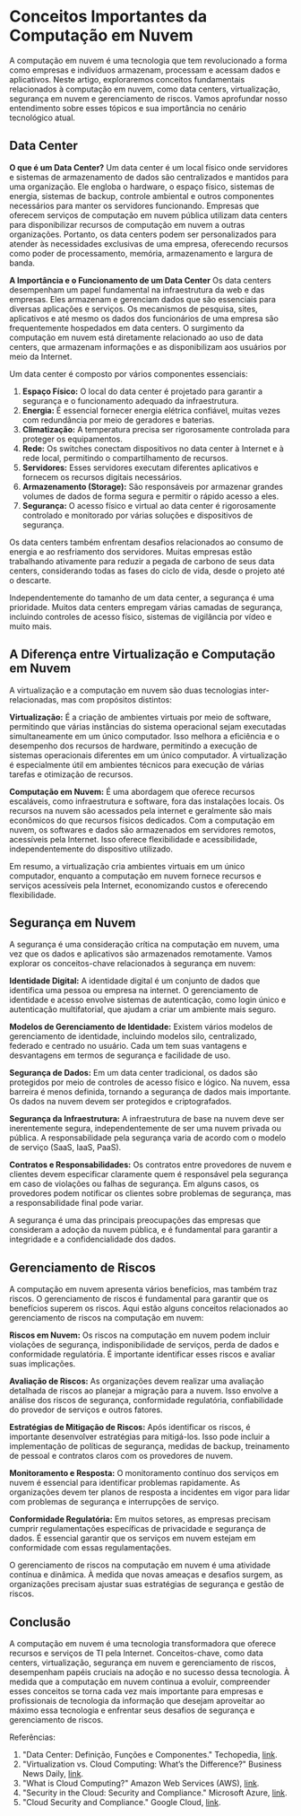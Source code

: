 # Conceitos Importantes da Computação em Nuvem

A computação em nuvem é uma tecnologia que tem revolucionado a forma como empresas e indivíduos armazenam, processam e acessam dados e aplicativos. Neste artigo, exploraremos conceitos fundamentais relacionados à computação em nuvem, como data centers, virtualização, segurança em nuvem e gerenciamento de riscos. Vamos aprofundar nosso entendimento sobre esses tópicos e sua importância no cenário tecnológico atual.

## Data Center

**O que é um Data Center?**
Um data center é um local físico onde servidores e sistemas de armazenamento de dados são centralizados e mantidos para uma organização. Ele engloba o hardware, o espaço físico, sistemas de energia, sistemas de backup, controle ambiental e outros componentes necessários para manter os servidores funcionando. Empresas que oferecem serviços de computação em nuvem pública utilizam data centers para disponibilizar recursos de computação em nuvem a outras organizações. Portanto, os data centers podem ser personalizados para atender às necessidades exclusivas de uma empresa, oferecendo recursos como poder de processamento, memória, armazenamento e largura de banda.

**A Importância e o Funcionamento de um Data Center**
Os data centers desempenham um papel fundamental na infraestrutura da web e das empresas. Eles armazenam e gerenciam dados que são essenciais para diversas aplicações e serviços. Os mecanismos de pesquisa, sites, aplicativos e até mesmo os dados dos funcionários de uma empresa são frequentemente hospedados em data centers. O surgimento da computação em nuvem está diretamente relacionado ao uso de data centers, que armazenam informações e as disponibilizam aos usuários por meio da Internet.

Um data center é composto por vários componentes essenciais:

1. **Espaço Físico:** O local do data center é projetado para garantir a segurança e o funcionamento adequado da infraestrutura.
2. **Energia:** É essencial fornecer energia elétrica confiável, muitas vezes com redundância por meio de geradores e baterias.
3. **Climatização:** A temperatura precisa ser rigorosamente controlada para proteger os equipamentos.
4. **Rede:** Os switches conectam dispositivos no data center à Internet e à rede local, permitindo o compartilhamento de recursos.
5. **Servidores:** Esses servidores executam diferentes aplicativos e fornecem os recursos digitais necessários.
6. **Armazenamento (Storage):** São responsáveis por armazenar grandes volumes de dados de forma segura e permitir o rápido acesso a eles.
7. **Segurança:** O acesso físico e virtual ao data center é rigorosamente controlado e monitorado por várias soluções e dispositivos de segurança.

Os data centers também enfrentam desafios relacionados ao consumo de energia e ao resfriamento dos servidores. Muitas empresas estão trabalhando ativamente para reduzir a pegada de carbono de seus data centers, considerando todas as fases do ciclo de vida, desde o projeto até o descarte.

Independentemente do tamanho de um data center, a segurança é uma prioridade. Muitos data centers empregam várias camadas de segurança, incluindo controles de acesso físico, sistemas de vigilância por vídeo e muito mais.

## A Diferença entre Virtualização e Computação em Nuvem

A virtualização e a computação em nuvem são duas tecnologias inter-relacionadas, mas com propósitos distintos:

**Virtualização:** É a criação de ambientes virtuais por meio de software, permitindo que várias instâncias do sistema operacional sejam executadas simultaneamente em um único computador. Isso melhora a eficiência e o desempenho dos recursos de hardware, permitindo a execução de sistemas operacionais diferentes em um único computador. A virtualização é especialmente útil em ambientes técnicos para execução de várias tarefas e otimização de recursos.

**Computação em Nuvem:** É uma abordagem que oferece recursos escaláveis, como infraestrutura e software, fora das instalações locais. Os recursos na nuvem são acessados pela internet e geralmente são mais econômicos do que recursos físicos dedicados. Com a computação em nuvem, os softwares e dados são armazenados em servidores remotos, acessíveis pela Internet. Isso oferece flexibilidade e acessibilidade, independentemente do dispositivo utilizado.

Em resumo, a virtualização cria ambientes virtuais em um único computador, enquanto a computação em nuvem fornece recursos e serviços acessíveis pela Internet, economizando custos e oferecendo flexibilidade.

## Segurança em Nuvem

A segurança é uma consideração crítica na computação em nuvem, uma vez que os dados e aplicativos são armazenados remotamente. Vamos explorar os conceitos-chave relacionados à segurança em nuvem:

**Identidade Digital:** A identidade digital é um conjunto de dados que identifica uma pessoa ou empresa na internet. O gerenciamento de identidade e acesso envolve sistemas de autenticação, como login único e autenticação multifatorial, que ajudam a criar um ambiente mais seguro.

**Modelos de Gerenciamento de Identidade:** Existem vários modelos de gerenciamento de identidade, incluindo modelos silo, centralizado, federado e centrado no usuário. Cada um tem suas vantagens e desvantagens em termos de segurança e facilidade de uso.

**Segurança de Dados:** Em um data center tradicional, os dados são protegidos por meio de controles de acesso físico e lógico. Na nuvem, essa barreira é menos definida, tornando a segurança de dados mais importante. Os dados na nuvem devem ser protegidos e criptografados.

**Segurança da Infraestrutura:** A infraestrutura de base na nuvem deve ser inerentemente segura, independentemente de ser uma nuvem privada ou pública. A responsabilidade pela segurança varia de acordo com o modelo de serviço (SaaS, IaaS, PaaS).

**Contratos e Responsabilidades:** Os contratos entre provedores de nuvem e clientes devem especificar claramente quem é responsável pela segurança em caso de violações ou falhas de segurança. Em alguns casos, os provedores podem notificar os clientes sobre problemas de segurança, mas a responsabilidade final pode variar.

A segurança é uma das principais preocupações das empresas que consideram a adoção da nuvem pública, e é fundamental para garantir a integridade e a confidencialidade dos dados.

## Gerenciamento de Riscos

A computação em nuvem apresenta vários benefícios, mas também traz riscos. O gerenciamento de riscos é fundamental para garantir que os benefícios superem os riscos. Aqui estão alguns conceitos relacionados ao gerenciamento de riscos na computação em nuvem:

**Riscos em Nuvem:** Os riscos na computação em nuvem podem incluir violações de segurança, indisponibilidade de serviços, perda de dados e conformidade regulatória. É importante identificar esses riscos e avaliar suas implicações.

**Avaliação de Riscos:** As organizações devem realizar uma avaliação detalhada de riscos ao planejar a migração para a nuvem. Isso envolve a análise dos riscos de segurança, conformidade regulatória, confiabilidade do provedor de serviços e outros fatores.

**Estratégias de Mitigação de Riscos:** Após identificar os riscos, é importante desenvolver estratégias para mitigá-los. Isso pode incluir a implementação de políticas de segurança, medidas de backup, treinamento de pessoal e contratos claros com os provedores de nuvem.

**Monitoramento e Resposta:** O monitoramento contínuo dos serviços em nuvem é essencial para identificar problemas rapidamente. As organizações devem ter planos de resposta a incidentes em vigor para lidar com problemas de segurança e interrupções de serviço.

**Conformidade Regulatória:** Em muitos setores, as empresas precisam cumprir regulamentações específicas de privacidade e segurança de dados. É essencial garantir que os serviços em nuvem estejam em conformidade com essas regulamentações.

O gerenciamento de riscos na computação em nuvem é uma atividade contínua e dinâmica. À medida que novas ameaças e desafios surgem, as organizações precisam ajustar suas estratégias de segurança e gestão de riscos.

## Conclusão

A computação em nuvem é uma tecnologia transformadora que oferece recursos e serviços de TI pela Internet. Conceitos-chave, como data centers, virtualização, segurança em nuvem e gerenciamento de riscos, desempenham papéis cruciais na adoção e no sucesso dessa tecnologia. À medida que a computação em nuvem continua a evoluir, compreender esses conceitos se torna cada vez mais importante para empresas e profissionais de tecnologia da informação que desejam aproveitar ao máximo essa tecnologia e enfrentar seus desafios de segurança e gerenciamento de riscos.

Referências:

1. "Data Center: Definição, Funções e Componentes." Techopedia, [link](https://www.techopedia.com/definition/349/data-center).
2. "Virtualization vs. Cloud Computing: What’s the Difference?" Business News Daily, [link](https://www.businessnewsdaily.com/5791-virtualization-vs-cloud-computing.html).
3. "What is Cloud Computing?" Amazon Web Services (AWS), [link](https://aws.amazon.com/what-is-cloud-computing/).
4. "Security in the Cloud: Security and Compliance." Microsoft Azure, [link](https://azure.microsoft.com/en-us/explore/trusted-cloud/compliance).
5. "Cloud Security and Compliance." Google Cloud, [link](https://cloud.google.com/security).
